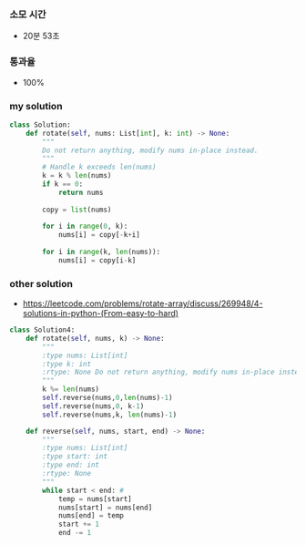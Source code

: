 ### 소모 시간
- 20분 53초

### 통과율
- 100%

### my solution
```python
class Solution:
    def rotate(self, nums: List[int], k: int) -> None:
        """
        Do not return anything, modify nums in-place instead.
        """
        # Handle k exceeds len(nums)
        k = k % len(nums)
        if k == 0:
            return nums
        
        copy = list(nums)
        
        for i in range(0, k):
            nums[i] = copy[-k+i]
        
        for i in range(k, len(nums)):
            nums[i] = copy[i-k]
```

### other solution
- https://leetcode.com/problems/rotate-array/discuss/269948/4-solutions-in-python-(From-easy-to-hard)
```python
class Solution4:
    def rotate(self, nums, k) -> None:
        """
        :type nums: List[int]
        :type k: int
        :rtype: None Do not return anything, modify nums in-place instead.
        """
        k %= len(nums)
        self.reverse(nums,0,len(nums)-1)
        self.reverse(nums,0, k-1)
        self.reverse(nums,k, len(nums)-1)

    def reverse(self, nums, start, end) -> None:
        """
        :type nums: List[int]
        :type start: int
        :type end: int
        :rtype: None
        """
        while start < end: #
            temp = nums[start]
            nums[start] = nums[end]
            nums[end] = temp 
            start += 1
            end -= 1
```